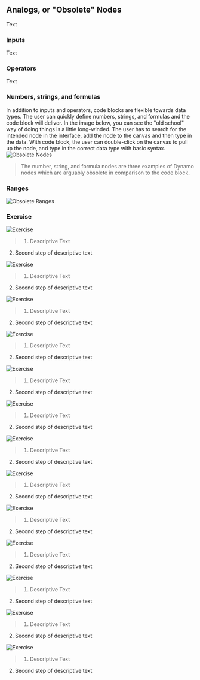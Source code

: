 ## Analogs, or "Obsolete" Nodes
Text

### Inputs
Text

### Operators
Text

### Numbers, strings, and formulas
In addition to inputs and operators, code blocks are flexible towards data types.  The user can quickly define numbers, strings, and formulas and the code block will deliver.  In the image below, you can see the "old school" way of doing things is a little long-winded.  The user has to search for the intended node in the interface, add the node to the canvas and then type in the data.  With code block, the user can double-click on the canvas to pull up the node, and type in the correct data type with basic syntax.
![Obsolete Nodes](images/7-3/obsolete01.png)
>The number, string, and formula nodes are three examples of Dynamo nodes which are arguably obsolete in comparison to the code block.

### Ranges
![Obsolete Ranges](images/7-3/obsolete02.png)


### Exercise
![Exercise](images/7-3/Exercise/13.png)
>1. Descriptive Text
2. Second step of descriptive text

![Exercise](images/7-3/Exercise/12.png)
>1. Descriptive Text
2. Second step of descriptive text

![Exercise](images/7-3/Exercise/11.png)
>1. Descriptive Text
2. Second step of descriptive text

![Exercise](images/7-3/Exercise/06.png)
>1. Descriptive Text
2. Second step of descriptive text

![Exercise](images/7-3/Exercise/10.png)
>1. Descriptive Text
2. Second step of descriptive text

![Exercise](images/7-3/Exercise/09.png)
>1. Descriptive Text
2. Second step of descriptive text

![Exercise](images/7-3/Exercise/07.png)
>1. Descriptive Text
2. Second step of descriptive text

![Exercise](images/7-3/Exercise/05.png)
>1. Descriptive Text
2. Second step of descriptive text

![Exercise](images/7-3/Exercise/04.png)
>1. Descriptive Text
2. Second step of descriptive text

![Exercise](images/7-3/Exercise/03.png)
>1. Descriptive Text
2. Second step of descriptive text

![Exercise](images/7-3/Exercise/02.png)
>1. Descriptive Text
2. Second step of descriptive text

![Exercise](images/7-3/Exercise/01.png)
>1. Descriptive Text
2. Second step of descriptive text

![Exercise](images/7-3/Exercise/00.png)
>1. Descriptive Text
2. Second step of descriptive text
